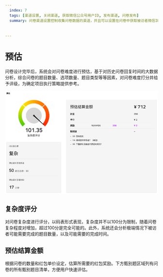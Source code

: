```yaml
---
  index: 7
  tags: [渠道设置, 关闭渠道, 获取微信公众号用户ID, 发布渠道, 问卷发布]
  summary: 问卷渠道设置控制收集问卷数据的渠道，并且可以设置在问卷中获取被访者微信ID。


---
```







# 预估

问卷设计完毕后，系统会对问卷难度进行预估，基于对历史问卷回复时间的大数据分析，综合问卷的题目数量、选项数量、题目类型等等因素，对问卷难度打分并给予评级，为确定项目执行策略提供参考。

<img src='../assets/surveyCollector/07forcast/forcast.png'>

## 复杂度评分

对问卷复杂度进行评分，以码表形式表现，复杂度并不以100分为限制，随着问卷复杂程度对增加，超过100分是完全可能的。此外，系统还会分析极端情况下被访者可能需要完成的题目数量，以及可能需要的完成时间。

## 预估结算金额

根据问卷的数量和红包单价设定，估算所需要的红包奖励。下方甄别题区域列有问卷的所有甄别题目清单，方便用户快速评估。

